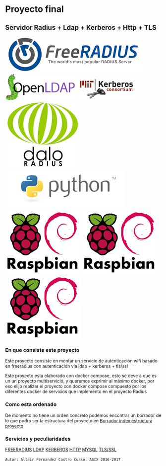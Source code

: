 # Proyecto final 


## Servidor Radius + Ldap + Kerberos + Http + TLS
![FreeRadius](/img/freeradius.png)
![OpenLdap](/img/openldap.png)
![Kerberos](/img/kerberos_mit.png)
![Daloradius](/img/daloradius.jpg)
![Python](/img/python.png)
![Raspbian](/img/raspbian.png)
![Hypriot](/img/raspbian.png)
![Docker](/img/raspbian.png)



### En que consiste este proyecto
  Este proyecto consiste en montar un servicio de autenticación wifi basado
  en freeradius con autenticación via ldap + kerberos + tls/ssl

  Este proyecto esta elaborado con docker compose, esto se deve a que es un
  un proyecto multiservició, y queremos exprimir al máximo docker, por eso 
  elijo realizar el proyecto con docker compose compuesto por los diferentes docker
  de servicios que implemento en el proyecto Radius 

### Como esta ordenado
  De momento no tiene un orden concreto podemos encontrar un borrador de lo que podra ser la estructura del proyecto en 
  [Borrador index estructura proyecto](doc_proyecto/index.md)


### Servicios y peculiaridades
[FREERADIUS](/radius_server/)
[LDAP](/ldap_server/)
[KERBEROS](/kerberos_server/)
[HTTP](/http_server/)
[MYSQL](/mysql_server/)
[TLS/SSL](/ca_host/)

``Autor: Altair Fernandez Castro
  Curso: ASIX 2016-2017
``
